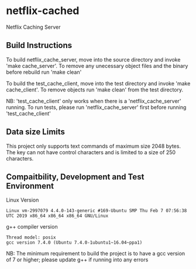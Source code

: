 # netflix-cached
Netflix Caching Server

## Build Instructions
To build netflix_cache_server, move into the source directory and invoke 'make cache_server'. To remove any unecessary object files and the binary before rebuild run 'make clean'

To build the test_cache_client, move into the test directory and invoke 'make cache_client'. To remove objects run 'make clean' from the test directory.

NB: 'test_cache_client' only works when there is a 'netflix_cache_server' running. To run tests, please run 'netflix_cache_server' first before running 'test_cache_client'

## Data size Limits
This project only supports text commands of maximum size 2048 bytes. The key can not have control characters and is limited to a size of 250 characters.

## Compaitbility, Development and Test Environment
Linux Version
```
Linux vm-2997079 4.4.0-143-generic #169-Ubuntu SMP Thu Feb 7 07:56:38 UTC 2019 x86_64 x86_64 x86_64 GNU/Linux
```
g++ compiler version
```
Thread model: posix
gcc version 7.4.0 (Ubuntu 7.4.0-1ubuntu1~16.04~ppa1) 
```


NB: The minimum requirement to build the project is to have a gcc version of 7 or higher; please update g++ if running into any errors
